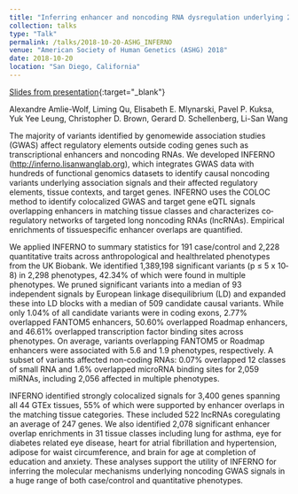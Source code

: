 ```yaml
---
title: "Inferring enhancer and noncoding RNA dysregulation underlying 2,419 UK Biobank Phenotypes"
collection: talks
type: "Talk"
permalink: /talks/2018-10-20-ASHG_INFERNO
venue: "American Society of Human Genetics (ASHG) 2018"
date: 2018-10-20
location: "San Diego, California"
---
```


[Slides from presentation](/files/18.10.20.AAW_ASHG.pdf){:target="_blank"} 

Alexandre Amlie-Wolf, Liming Qu, Elisabeth E. Mlynarski, Pavel P. Kuksa, Yuk Yee Leung, Christopher D. Brown, Gerard D. Schellenberg, Li-San Wang 

The majority of variants identified by genome­wide association studies (GWAS) affect regulatory elements outside coding genes such as transcriptional enhancers and noncoding RNAs. We developed INFERNO (http://inferno.lisanwanglab.org), which integrates GWAS data with hundreds of functional genomics datasets to identify causal noncoding variants underlying association signals and their affected regulatory elements, tissue contexts, and target genes. INFERNO uses the COLOC method to identify co­localized GWAS and target gene eQTL signals overlapping enhancers in matching tissue classes and characterizes co­regulatory networks of targeted long noncoding RNAs (lncRNAs). Empirical enrichments of tissue­specific enhancer overlaps are quantified. 

We applied INFERNO to summary statistics for 191 case/control and 2,228 quantitative traits across anthropological and health­related phenotypes from the UK Biobank. We identified 1,389,198 significant variants (p ≤ 5 x 10­8) in 2,298 phenotypes, 42.34% of which were found in multiple phenotypes. We pruned significant variants into a median of 93 independent signals by European linkage disequilibrium (LD) and expanded these into LD blocks with a median of 509 candidate causal variants. While only 1.04% of all candidate variants were in coding exons, 2.77% overlapped FANTOM5 enhancers, 50.60% overlapped Roadmap enhancers, and 46.61% overlapped transcription factor binding sites across phenotypes. On average, variants overlapping FANTOM5 or Roadmap enhancers were associated with 5.6 and 1.9 phenotypes, respectively. A subset of variants affected non-coding RNAs: 0.07% overlapped 12 classes of small RNA and 1.6% overlapped microRNA binding sites for 2,059 miRNAs, including 2,056 affected in multiple phenotypes.  

INFERNO identified strongly co­localized signals for 3,400 genes spanning all 44 GTEx tissues, 55% of which were supported by enhancer overlaps in the matching tissue categories. These included 522 lncRNAs co­regulating an average of 247 genes. We also identified 2,078 significant enhancer overlap enrichments in 31 tissue classes including lung for asthma, eye for diabetes related eye disease, heart for atrial fibrillation and hypertension, adipose for waist circumference, and brain for age at completion of education and anxiety. These analyses support the utility of INFERNO for inferring the molecular mechanisms underlying noncoding GWAS signals in a huge range of both case/control and quantitative phenotypes. 